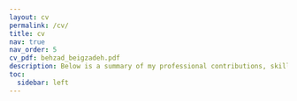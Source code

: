 ```yaml
---
layout: cv
permalink: /cv/
title: cv
nav: true
nav_order: 5
cv_pdf: behzad_beigzadeh.pdf
description: Below is a summary of my professional contributions, skills, and accomplishments. For portability and more detailed information, please click the pdf icon in the upper right to download my latest resume.
toc:
  sidebar: left
---
```

